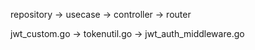 repository -> usecase -> controller -> router

jwt_custom.go -> tokenutil.go -> jwt_auth_middleware.go
